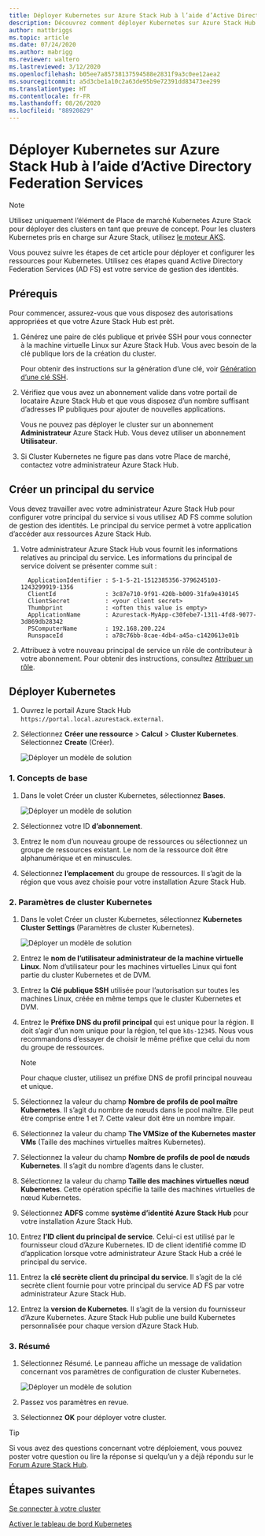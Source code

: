 ```yaml
---
title: Déployer Kubernetes sur Azure Stack Hub à l’aide d’Active Directory Federated Services (AD FS)
description: Découvrez comment déployer Kubernetes sur Azure Stack Hub à l’aide d’Active Directory Federation Services (AD FS).
author: mattbriggs
ms.topic: article
ms.date: 07/24/2020
ms.author: mabrigg
ms.reviewer: waltero
ms.lastreviewed: 3/12/2020
ms.openlocfilehash: b05ee7a85738137594588e2831f9a3c0ee12aea2
ms.sourcegitcommit: a5d3cbe1a10c2a63de95b9e72391dd83473ee299
ms.translationtype: HT
ms.contentlocale: fr-FR
ms.lasthandoff: 08/26/2020
ms.locfileid: "88920829"
---
```

# <a name="deploy-kubernetes-to-azure-stack-hub-using-active-directory-federated-services"></a>Déployer Kubernetes sur Azure Stack Hub à l’aide d’Active Directory Federation Services

> [!NOTE]  
> Utilisez uniquement l’élément de Place de marché Kubernetes Azure Stack pour déployer des clusters en tant que preuve de concept. Pour les clusters Kubernetes pris en charge sur Azure Stack, utilisez [le moteur AKS](azure-stack-kubernetes-aks-engine-overview.md).

Vous pouvez suivre les étapes de cet article pour déployer et configurer les ressources pour Kubernetes. Utilisez ces étapes quand Active Directory Federation Services (AD FS) est votre service de gestion des identités.

## <a name="prerequisites"></a>Prérequis 

Pour commencer, assurez-vous que vous disposez des autorisations appropriées et que votre Azure Stack Hub est prêt.

1. Générez une paire de clés publique et privée SSH pour vous connecter à la machine virtuelle Linux sur Azure Stack Hub. Vous avec besoin de la clé publique lors de la création du cluster.

    Pour obtenir des instructions sur la génération d’une clé, voir [Génération d’une clé SSH](azure-stack-dev-start-howto-ssh-public-key.md).

1. Vérifiez que vous avez un abonnement valide dans votre portail de locataire Azure Stack Hub et que vous disposez d’un nombre suffisant d’adresses IP publiques pour ajouter de nouvelles applications.

    Vous ne pouvez pas déployer le cluster sur un abonnement **Administrateur** Azure Stack Hub. Vous devez utiliser un abonnement **Utilisateur**. 

1. Si Cluster Kubernetes ne figure pas dans votre Place de marché, contactez votre administrateur Azure Stack Hub.

## <a name="create-a-service-principal"></a>Créer un principal du service

Vous devez travailler avec votre administrateur Azure Stack Hub pour configurer votre principal du service si vous utilisez AD FS comme solution de gestion des identités. Le principal du service permet à votre application d’accéder aux ressources Azure Stack Hub.

1. Votre administrateur Azure Stack Hub vous fournit les informations relatives au principal du service. Les informations du principal de service doivent se présenter comme suit :

     ```Text  
       ApplicationIdentifier : S-1-5-21-1512385356-3796245103-1243299919-1356
       ClientId              : 3c87e710-9f91-420b-b009-31fa9e430145
       ClientSecret          : <your client secret>
       Thumbprint            : <often this value is empty>
       ApplicationName       : Azurestack-MyApp-c30febe7-1311-4fd8-9077-3d869db28342
       PSComputerName        : 192.168.200.224
       RunspaceId            : a78c76bb-8cae-4db4-a45a-c1420613e01b
     ```

2. Attribuez à votre nouveau principal de service un rôle de contributeur à votre abonnement. Pour obtenir des instructions, consultez [Attribuer un rôle](../operator/azure-stack-add-users-adfs.md).

## <a name="deploy-kubernetes"></a>Déployer Kubernetes

1. Ouvrez le portail Azure Stack Hub `https://portal.local.azurestack.external`.

1. Sélectionnez **Créer une ressource** > **Calcul** > **Cluster Kubernetes**. Sélectionnez **Create** (Créer).

    ![Déployer un modèle de solution](media/azure-stack-solution-template-kubernetes-deploy/01_kub_market_item.png)

### <a name="1-basics"></a>1. Concepts de base

1. Dans le volet Créer un cluster Kubernetes, sélectionnez **Bases**.

    ![Déployer un modèle de solution](media/azure-stack-solution-template-kubernetes-deploy/02_kub_config_basic.png)

1. Sélectionnez votre ID **d’abonnement**.

1. Entrez le nom d’un nouveau groupe de ressources ou sélectionnez un groupe de ressources existant. Le nom de la ressource doit être alphanumérique et en minuscules.

1. Sélectionnez **l’emplacement** du groupe de ressources. Il s’agit de la région que vous avez choisie pour votre installation Azure Stack Hub.

### <a name="2-kubernetes-cluster-settings"></a>2. Paramètres de cluster Kubernetes

1. Dans le volet Créer un cluster Kubernetes, sélectionnez **Kubernetes Cluster Settings** (Paramètres de cluster Kubernetes).

    ![Déployer un modèle de solution](media/azure-stack-solution-template-kubernetes-deploy/03_kub_config_settings-adfs.png)

1. Entrez le **nom de l’utilisateur administrateur de la machine virtuelle Linux**. Nom d’utilisateur pour les machines virtuelles Linux qui font partie du cluster Kubernetes et de DVM.

1. Entrez la **Clé publique SSH** utilisée pour l’autorisation sur toutes les machines Linux, créée en même temps que le cluster Kubernetes et DVM.

1. Entrez le **Préfixe DNS du profil principal** qui est unique pour la région. Il doit s’agir d’un nom unique pour la région, tel que `k8s-12345`. Nous vous recommandons d’essayer de choisir le même préfixe que celui du nom du groupe de ressources.

    > [!NOTE]  
    > Pour chaque cluster, utilisez un préfixe DNS de profil principal nouveau et unique.

1. Sélectionnez la valeur du champ **Nombre de profils de pool maître Kubernetes**. Il s’agit du nombre de nœuds dans le pool maître. Elle peut être comprise entre 1 et 7. Cette valeur doit être un nombre impair.

1. Sélectionnez la valeur du champ **The VMSize of the Kubernetes master VMs** (Taille des machines virtuelles maîtres Kubernetes).

1. Sélectionnez la valeur du champ **Nombre de profils de pool de nœuds Kubernetes**. Il s’agit du nombre d’agents dans le cluster. 

1. Sélectionnez la valeur du champ **Taille des machines virtuelles nœud Kubernetes**. Cette opération spécifie la taille des machines virtuelles de nœud Kubernetes. 

1. Sélectionnez **ADFS** comme **système d’identité Azure Stack Hub** pour votre installation Azure Stack Hub.

1. Entrez **l’ID client du principal de service**. Celui-ci est utilisé par le fournisseur cloud d’Azure Kubernetes. ID de client identifié comme ID d’application lorsque votre administrateur Azure Stack Hub a créé le principal du service.

1. Entrez la **clé secrète client du principal du service**. Il s’agit de la clé secrète client fournie pour votre principal du service AD FS par votre administrateur Azure Stack Hub.

1. Entrez la **version de Kubernetes**. Il s’agit de la version du fournisseur d’Azure Kubernetes. Azure Stack Hub publie une build Kubernetes personnalisée pour chaque version d’Azure Stack Hub.

### <a name="3-summary"></a>3. Résumé

1. Sélectionnez Résumé. Le panneau affiche un message de validation concernant vos paramètres de configuration de cluster Kubernetes.

    ![Déployer un modèle de solution](media/azure-stack-solution-template-kubernetes-deploy/04_preview.png)

2. Passez vos paramètres en revue.

3. Sélectionnez **OK** pour déployer votre cluster.

> [!TIP]  
>  Si vous avez des questions concernant votre déploiement, vous pouvez poster votre question ou lire la réponse si quelqu’un y a déjà répondu sur le [Forum Azure Stack Hub](https://social.msdn.microsoft.com/Forums/azure/home?forum=azurestack). 

## <a name="next-steps"></a>Étapes suivantes

[Se connecter à votre cluster](azure-stack-solution-template-kubernetes-deploy.md#connect-to-your-cluster)

[Activer le tableau de bord Kubernetes](azure-stack-solution-template-kubernetes-dashboard.md)